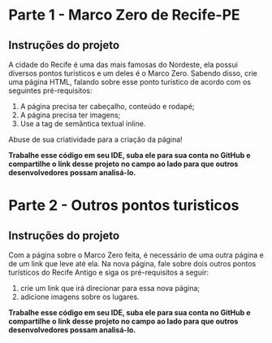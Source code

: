 # Parte 1 - Marco Zero de Recife-PE

## Instruções do projeto
A cidade do Recife é uma das mais famosas do Nordeste, ela possui diversos pontos turísticos e um deles é o Marco Zero. Sabendo disso, crie uma página HTML, falando sobre esse ponto turístico de acordo com os seguintes pré-requisitos: 

 1. A página precisa ter cabeçalho, conteúdo e rodapé;
 2. A página precisa ter imagens; 
 3. Use a tag de semântica textual inline. 

 Abuse de sua criatividade para a criação da página! 

**Trabalhe esse código em seu IDE, suba ele para sua conta no GitHub e compartilhe o link desse projeto no campo ao lado para que outros desenvolvedores possam analisá-lo.**

# Parte 2 - Outros pontos turisticos

## Instruções do projeto
Com a página sobre o Marco Zero feita, é necessário de uma outra página e de um link que leve até ela. Na nova página, fale sobre dois outros pontos turísticos do Recife Antigo e siga os pré-requisitos a seguir: 

 1. crie um link que irá direcionar para essa nova página; 
 2. adicione imagens sobre os lugares. 

**Trabalhe esse código em seu IDE, suba ele para sua conta no GitHub e compartilhe o link desse projeto no campo ao lado para que outros desenvolvedores possam analisá-lo.**